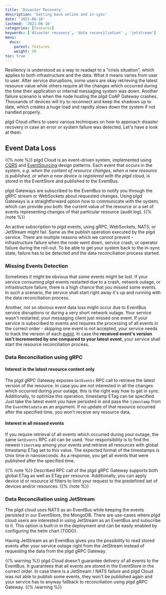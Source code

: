 ```yaml
---
title: 'Disaster Recovery'
description: 'Getting back online and in-sync'
date: '2021-06-16'
lastmod: '2021-06-16'
categories: [features]
keywords: ['disaster recovery', 'data reconciliation' , 'jetstream']
menu:
  docs:
    parent: features
    weight: 50
toc: true
---
```


Resiliency is understood as a way to readapt to a "crisis situation", which applies to both infrastructure and the data. What it means varies from user to user. After service disruptions, some users are okay retrieving the latest resource value while others require all the changes which occurred during the time their application or internal messaging system was down. Another failure scenario is when the node hosting the plgd CoAP Gateway crashes. Thousands of devices will try to reconnect and keep the shadows up to date, which creates a huge load and rapidly slows down the system if not handled properly.

plgd Cloud offers to users various techniques on how to approach disaster recovery in case an error or system failure was detected. Let's have a look at them.

## Event Data Loss

{{% note %}}
plgd Cloud is an event-driven system, implemented using [CQRS](https://docs.microsoft.com/en-us/azure/architecture/patterns/cqrs) and [EventSourcing](https://docs.microsoft.com/en-us/azure/architecture/patterns/event-sourcing) design patterns. Each event that occurs in the system, _e.g. when the content of resource changes, when a new resource is published, or when a new device is registered with the plgd cloud,_ is stored in the EventStore and published to the EventBus.

plgd Gateways are subscribed to the EventBus to notify you through the gRPC stream or WebSockets about requested changes. Using plgd Gateways is a straightforward option how to communicate with the system, which can provide you both: the current value of the resource or a set of events representing changes of that particular resource (audit log).
{{% /note %}}

An active subscription to plgd events, using gRPC, WebSockets, NATS, or JetStream might fail. Same as the publish operation executed by the plgd service. There are multiple reasons which we cannot prevent - infrastructure failure when the node went down, service crash, or operator failure during the roll-out. To be able to get your system back to the in-sync state, failure has to be detected and the data reconciliation process started.

### Missing Events Detection

Sometimes it might be obvious that some events might be lost. If your service consuming plgd events restarted due to a crash, network outage, or infrastructure failure, there is a high chance that you missed some events. In such a scenario, the service shall start right away it's up and running with the data reconciliation process.

Another, not so obvious event data loss might occur due to EventBus service disruptions or during a very short network outage. Your service wasn't restarted; your messaging client just missed one event.
If your service is subscribed to events and requires the processing of all events in the correct order - skipping one event is not accepted, your service needs to track the version of each [event](https://github.com/plgd-dev/cloud/blob/v2/resource-aggregate/pb/events.proto). In case the **received event's version isn't incremented by one compared to your latest event**, your service shall start the resource reconciliation process.

### Data Reconciliation using gRPC

#### Interest in the latest resource content only

The plgd gRPC Gateway exposes `GetEvents` RPC call to retrieve the latest version of the resource. In case you are not interested in all the changes which occurred during your outage, this is the right way how to get in sync. Additionally, to optimize this operation, timestamp ETag can be specified. Just take the latest event you have persisted in and pass the `timestamp` from the `EventMetadata` as an argument. If no update of that resource occurred after the specified time, you won't receive any resource data.

#### Interest in all missed events

If you require retrieval of all events which occurred during your outage, the same `GetEvents` RPC call can be used. Your responsibility is to find the newest `timestamp` among your events and retrieve all resources with global timestamp ETag set to this value. The expected format of the timestamps is Unix time in nanoseconds. As a response, you get all events that were published after the specified time.

{{% note %}}
Described RPC call of the plgd gRPC Gateway supports both global ETag as well as ETag per resource. Additionally, you can apply device id or resource id filters to limit your request to the predefined set of devices and/or resources.
{{% /note %}}

### Data Reconciliation using JetStream

The plgd cloud uses NATS as an EventBus while keeping the events persisted in our EventStore, the MongoDB. There are use-cases where plgd cloud users are interested in using JetStream as an EventBus and subscribe to it. This option is built-in in the deployment and can be easily enabled by configuring the helm chart (TODO).

Having JetStream as an EventBus gives you the possibility to read stored events after your service outage right from the JetStream instead of requesting the data from the plgd gRPC Gateway.

{{% warning %}}
plgd Cloud doesn't guarantee delivery of all events to the EventBus. It guarantees that all events are stored in the EventStore in the correct order. In case there is a JetStream / NATS failure and plgd Cloud was not able to publish some events, they won't be published again and your service has to anyway fallback to reconciliation using plgd gRPC Gateway.
{{% /warning %}}
